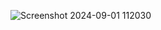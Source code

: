 ![Screenshot 2024-09-01 112030](https://github.com/user-attachments/assets/050a0184-47a8-45a4-a598-ce55d6eecb1e)

